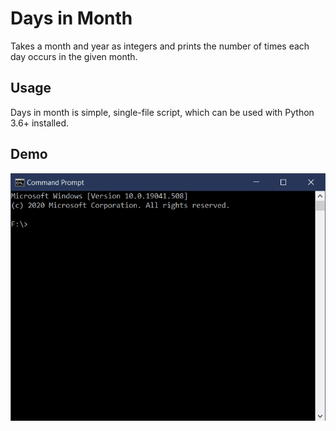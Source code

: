 # Days in Month

Takes a month and year as integers and prints the number
of times each day occurs in the given month.

## Usage

Days in month is simple, single-file script, which can be used with
Python 3.6+ installed.

## Demo

![Days in Month Demo](docs/daysinmonth.gif)
